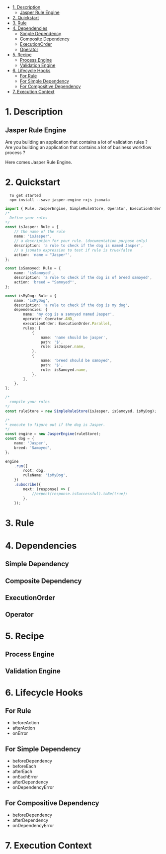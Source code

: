 - [1. Description](#1-description)
  - [Jasper Rule Engine](#jasper-rule-engine)
- [2. Quickstart](#2-quickstart)
- [3. Rule](#3-rule)
- [4. Dependencies](#4-dependencies)
  - [Simple Dependency](#simple-dependency)
  - [Composite Dependency](#composite-dependency)
  - [ExecutionOrder](#executionorder)
  - [Operator](#operator)
- [5. Recipe](#5-recipe)
  - [Process Engine](#process-engine)
  - [Validation Engine](#validation-engine)
- [6. Lifecycle Hooks](#6-lifecycle-hooks)
  - [For Rule](#for-rule)
  - [For Simple Dependency](#for-simple-dependency)
  - [For Compositive Dependency](#for-compositive-dependency)
- [7. Execution Context](#7-execution-context)


# 1. Description
  ## Jasper Rule Engine
  Are you building an application that contains a lot of validation rules ?   
  Are you building an application that contains a lot of business workflow process ?   
  
  Here comes Jasper Rule Engine.

# 2. Quickstart
      To get started  
      npm install --save jasper-engine rxjs jsonata

```typescript
import { Rule, JasperEngine, SimpleRuleStore, Operator, ExecutionOrder } from 'jasper-engine';
/*
  Define your rules
*/
const isJasper: Rule = {
    // the name of the rule
    name: 'isJasper',
    // a description for your rule. (documentation purpose only)
    description: 'a rule to check if the dog is named Jasper',
    // a jsonata expression to test if rule is true/false
    action: 'name = "Jasper"',
};

const isSamoyed: Rule = {
    name: 'isSamoyed',
    description: 'a rule to check if the dog is of breed samoyed',
    action: 'breed = "Samoyed"',
};

const isMyDog: Rule = {
    name: 'isMyDog',
    description: 'a rule to check if the dog is my dog',
    dependencies: {
        name: 'my dog is a samoyed named Jasper',
        operator: Operator.AND,
        executionOrder: ExecutionOrder.Parallel,
        rules: [
            {
                name: 'name should be jasper',
                path: '$',
                rule: isJasper.name,
            },
            {
                name: 'breed should be samoyed',
                path: '$',
                rule: isSamoyed.name,
            },
        ],
    },
};

/*
  compile your rules
*/
const ruleStore = new SimpleRuleStore(isJasper, isSamoyed, isMyDog);

/*
* execute to figure out if the dog is Jasper.
*/
const engine = new JasperEngine(ruleStore);
const dog = {
    name: 'Jasper',
    breed: 'Samoyed',
};

engine
    .run({
        root: dog,
        ruleName: 'isMyDog',
    })
    .subscribe({
        next: (response) => {
            //expect(response.isSuccessful).toBe(true);
        },
    });

```

# 3. Rule


# 4. Dependencies
## Simple Dependency

## Composite Dependency

## ExecutionOrder

## Operator

# 5. Recipe
## Process Engine
## Validation Engine

# 6. Lifecycle Hooks
## For Rule
* beforeAction
* afterAction
* onError

## For Simple Dependency
* beforeDependency
* beforeEach
* afterEach
* onEachError
* afterDependency
* onDependencyError

## For Compositive Dependency
* beforeDependency
* afterDependency
* onDependencyError

# 7. Execution Context

